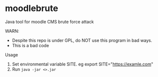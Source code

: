 # moodlebrute
Java tool for moodle CMS brute force attack 

WARN:
- Despite this repo is under GPL, do NOT use this program in bad ways.
- This is a bad code

Usage

1. Set environmental variable SITE. eg export SITE="https://examle.com"
2. Run `java -jar <>.jar`
